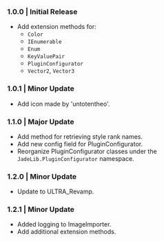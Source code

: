 ### 1.0.0 | Initial Release
- Add extension methods for:
  - `Color`
  - `IEnumerable`
  - `Enum`
  - `KeyValuePair`
  - `PluginConfigurator`
  - `Vector2`, `Vector3`
### 1.0.1 | Minor Update
- Add icon made by 'untotentheo'.
### 1.1.0 | Major Update
- Add method for retrieving style rank names.
- Add new config field for PluginConfigurator.
- Reorganize PluginConfigurator classes under the `JadeLib.PluginConfigurator` namespace.
### 1.2.0 | Minor Update
- Update to ULTRA_Revamp.
### 1.2.1 | Minor Update
- Added logging to ImageImporter.
- Add additional extension methods.